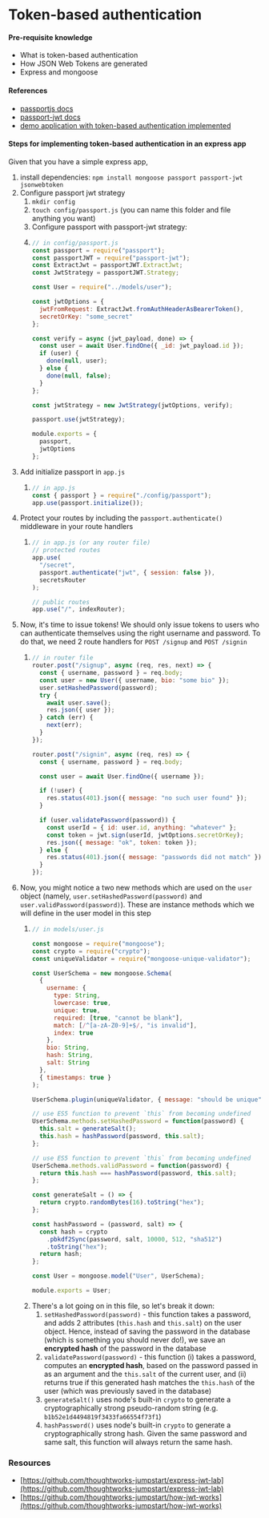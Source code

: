 # Token-based authentication

#### Pre-requisite knowledge

* What is token-based authentication
* How JSON Web Tokens are generated
* Express and mongoose

#### References

* [passportjs docs](http://www.passportjs.org/)
* [passport-jwt docs](https://github.com/themikenicholson/passport-jwt)
* [demo application with token-based authentication implemented](https://github.com/thoughtworks-jumpstart/express-auth-demo)

#### Steps for implementing token-based authentication in an express app

Given that you have a simple express app, 

1. install dependencies: `npm install mongoose passport passport-jwt jsonwebtoken`
2. Configure passport jwt strategy
   1. `mkdir config`
   2. `touch config/passport.js` \(you can name this folder and file anything you want\)
   3. Configure passport with passport-jwt strategy:
   4. ```javascript
      // in config/passport.js
      const passport = require("passport");
      const passportJWT = require("passport-jwt");
      const ExtractJwt = passportJWT.ExtractJwt;
      const JwtStrategy = passportJWT.Strategy;

      const User = require("../models/user");

      const jwtOptions = {
        jwtFromRequest: ExtractJwt.fromAuthHeaderAsBearerToken(),
        secretOrKey: "some_secret"
      };

      const verify = async (jwt_payload, done) => {
        const user = await User.findOne({ _id: jwt_payload.id });
        if (user) {
          done(null, user);
        } else {
          done(null, false);
        }
      };

      const jwtStrategy = new JwtStrategy(jwtOptions, verify);

      passport.use(jwtStrategy);

      module.exports = {
        passport,
        jwtOptions
      };

      ```
3. Add initialize passport in `app.js` 
   1. ```javascript
      // in app.js
      const { passport } = require("./config/passport");
      app.use(passport.initialize());
      ```
4. Protect your routes by including the `passport.authenticate()` middleware in your route handlers
   1. ```javascript
      // in app.js (or any router file)
      // protected routes
      app.use(
        "/secret",
        passport.authenticate("jwt", { session: false }),
        secretsRouter
      );

      // public routes
      app.use("/", indexRouter);
      ```
5. Now, it's time to issue tokens! We should only issue tokens to users who can authenticate themselves using the right username and password. To do that, we need 2 route handlers for `POST /signup` and `POST /signin` 
   1. ```javascript
      // in router file
      router.post("/signup", async (req, res, next) => {
        const { username, password } = req.body;
        const user = new User({ username, bio: "some bio" });
        user.setHashedPassword(password);
        try {
          await user.save();
          res.json({ user });
        } catch (err) {
          next(err);
        }
      });

      router.post("/signin", async (req, res) => {
        const { username, password } = req.body;

        const user = await User.findOne({ username });

        if (!user) {
          res.status(401).json({ message: "no such user found" });
        }

        if (user.validatePassword(password)) {
          const userId = { id: user.id, anything: "whatever" };
          const token = jwt.sign(userId, jwtOptions.secretOrKey);
          res.json({ message: "ok", token: token });
        } else {
          res.status(401).json({ message: "passwords did not match" });
        }
      });
      ```
6. Now, you might notice a two new methods which are used on the `user` object \(namely, `user.setHashedPassword(password)` and `user.validPassword(password)`\). These are instance methods which we will define in the user model in this step
   1. ```javascript
      // in models/user.js

      const mongoose = require("mongoose");
      const crypto = require("crypto");
      const uniqueValidator = require("mongoose-unique-validator");

      const UserSchema = new mongoose.Schema(
        {
          username: {
            type: String,
            lowercase: true,
            unique: true,
            required: [true, "cannot be blank"],
            match: [/^[a-zA-Z0-9]+$/, "is invalid"],
            index: true
          },
          bio: String,
          hash: String,
          salt: String
        },
        { timestamps: true }
      );

      UserSchema.plugin(uniqueValidator, { message: "should be unique" });

      // use ES5 function to prevent `this` from becoming undefined
      UserSchema.methods.setHashedPassword = function(password) {
        this.salt = generateSalt();
        this.hash = hashPassword(password, this.salt);
      };

      // use ES5 function to prevent `this` from becoming undefined
      UserSchema.methods.validPassword = function(password) {
        return this.hash === hashPassword(password, this.salt);
      };

      const generateSalt = () => {
        return crypto.randomBytes(16).toString("hex");
      };

      const hashPassword = (password, salt) => {
        const hash = crypto
          .pbkdf2Sync(password, salt, 10000, 512, "sha512")
          .toString("hex");
        return hash;
      };

      const User = mongoose.model("User", UserSchema);

      module.exports = User;
      ```
   2. There's a lot going on in this file, so let's break it down:
      1. `setHashedPassword(password)` - this function takes a password, and adds 2 attributes \(`this.hash` and `this.salt`\) on the user object. Hence, instead of saving the password in the database \(which is something you should never do!\), we save an **encrypted hash** of the password in the database
      2. `validatePassword(password)` - this function \(i\) takes a password, computes an **encrypted hash**, based on the password passed in as an argument and the `this.salt` of the current user, and \(ii\) returns true if this generated hash matches the `this.hash` of the user \(which was previously saved in the database\)
      3. `generateSalt()` uses node's built-in `crypto` to generate a cryptographically strong pseudo-random string \(e.g. `b1b52e1d4494819f3433fa66554f73f1`\)
      4. `hashPassword()` uses node's built-in `crypto` to generate a cryptographically strong hash. Given the same password and same salt, this function will always return the same hash.



### Resources

* [https://github.com/thoughtworks-jumpstart/express-jwt-lab](https://github.com/thoughtworks-jumpstart/express-jwt-lab)
* [https://github.com/thoughtworks-jumpstart/how-jwt-works](https://github.com/thoughtworks-jumpstart/how-jwt-works)

